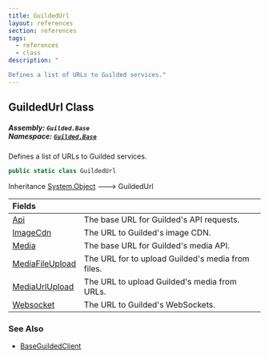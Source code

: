 ```yaml
---
title: GuildedUrl
layout: references
section: references
tags:
  - references
  - class
description: "

Defines a list of URLs to Guilded services."
---
```


## GuildedUrl Class
##### **Assembly:** `Guilded.Base`<br/>**Namespace:** [`Guilded.Base`](Guilded.Base 'Guilded.Base')

Defines a list of URLs to Guilded services.

```csharp
public static class GuildedUrl
```

Inheritance [System.Object](https://docs.microsoft.com/en-us/dotnet/api/System.Object 'System.Object') &#129106; GuildedUrl

| Fields | |
| :--- | :--- |
| [Api](GuildedUrl.Api 'Guilded.Base.GuildedUrl.Api') | The base URL for Guilded's API requests. |
| [ImageCdn](GuildedUrl.ImageCdn 'Guilded.Base.GuildedUrl.ImageCdn') | The URL to Guilded's image CDN. |
| [Media](GuildedUrl.Media 'Guilded.Base.GuildedUrl.Media') | The base URL for Guilded's media API. |
| [MediaFileUpload](GuildedUrl.MediaFileUpload 'Guilded.Base.GuildedUrl.MediaFileUpload') | The URL for to upload Guilded's media from files. |
| [MediaUrlUpload](GuildedUrl.MediaUrlUpload 'Guilded.Base.GuildedUrl.MediaUrlUpload') | The URL to upload Guilded's media from URLs. |
| [Websocket](GuildedUrl.Websocket 'Guilded.Base.GuildedUrl.Websocket') | The URL to Guilded's WebSockets. |

### See Also
- [BaseGuildedClient](BaseGuildedClient 'Guilded.Base.BaseGuildedClient')